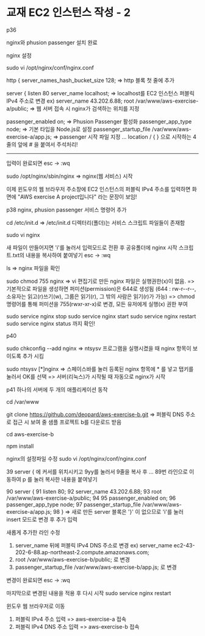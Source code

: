 # 교재 EC2 인스턴스 작성 - 2
p36

nginx와 phusion passenger 설치 완료

nginx 설정

sudo vi /opt/nginx/conf/nginx.conf

http {
    server_names_hash_bucket_size 128;
    => http 블록 첫 줄에 추가

server {
    listen 80
    server_name localhost;
    => localhost를 EC2 인스턴스 퍼블릭 IPv4 주소로 변경
    ex) server_name  43.202.6.88;
    root /var/www/aws-exercise-a/public;
    => 웹 서버 접속 시 nginx가 검색하는 위치를 지정

passenger_enabled on;
=> Phusion Passenger 활성화
passenger_app_type node;
=> 기본 타입을 Node.js로 설정
passenger_startup_file /var/www/aws-exercise-a/app.js;
=> passenger 시작 파일 지정
...
location / { } 으로 시작하는 4줄의 앞에 # 을 붙여서 주석처리!
    
---
입력이 완료되면 esc -> :wq

sudo /opt/nginx/sbin/nginx
=> nginx(웹 서비스) 시작

이제 윈도우의 웹 브라우저 주소창에 EC2 인스턴스의 퍼블릭 IPv4 주소를 입력하면
화면에 "AWS exercise A project입니다" 라는 문장이 보임!

p38
nginx, phusion passenger 서비스 명령어 추가

cd /etc/init.d
=> /etc/init.d 디렉터리(폴더)는 서비스 스크립트 파일들이 존재함

sudo vi nginx

새 파일이 만들어지면 'i'를 눌러서 입력모드로 전환 후 
공유폴더에 nginx 시작 스크립트.txt의 내용을 복사하여 붙여넣기
esc -> :wq

ls
=> nginx 파일을 확인

sudo chmod 755 nginx
=> vi 편집기로 만든 nginx 파일은 실행권한(x)이 없음.
=> 기본적으로 파일을 생성하면 퍼미션(permission)은 644로 생성됨
     (644 : rw-r--r--, 소유자는 읽고(r)쓰기(w), 그룹은 읽기(r), 그 밖의 사람은 읽기(r)가 가능)
=> chmod 명령어를 통해 퍼미션을 755(rwxr-xr-x)로 변경, 모든 유저에게 실행(x) 권한 부여

sudo service nginx stop
sudo service nginx start
sudo service nginx restart
sudo service nginx status 까지 확인!

p40

sudo chkconfig --add nginx
=> ntsysv 프로그램을 실행시켰을 때 nginx 항목이 보이도록 추가 시킴

sudo ntsysv
\[\*]nginx
=> 스페이스바를 눌러 등록된 nginx 항목에 * 를 넣고 탭키를 눌러서 OK를 선택
=> 서버(리눅스)가 시작될 때 자동으로 nginx가 시작

p41
하나의 서버에 두 개의 애플리케이션 동작

cd /var/www

git clone https://github.com/deopard/aws-exercise-b.git
=> 퍼블릭 DNS 주소로 접근 시 보여 줄 샘플 프로젝트 b를 다운로드 받음

cd aws-exercise-b

npm install

nginx의 설정파일 수정
sudo vi /opt/nginx/conf/nginx.conf

39    server {
에 커서를 위치시키고 9yy를 눌러서 9줄을 복사 후
...
89번 라인으로 이동하여 p 를 눌러 복사한 내용을 붙여넣기

 90     server {
 91         listen       80;
 92         server_name  43.202.6.88;
 93         root /var/www/aws-exercise-a/public;
 94
 95         passenger_enabled on;
 96         passenger_app_type node;
 97         passenger_startup_file /var/www/aws-exercise-a/app.js;
 98     }
=> 새로 만든 server 블록은 '}' 이 없으므로 'i'를 눌러 insert 모드로 변경 후 추가 입력

새롭게 추가한 라인 수정
1) server_name 뒤에 퍼블릭 IPv4 DNS 주소로 변경
ex) server_name  ec2-43-202-6-88.ap-northeast-2.compute.amazonaws.com;
2) root /var/www/aws-exercise-b/public; 로 변경
3) passenger_startup_file /var/www/aws-exercise-b/app.js; 로 변경

변경이 완료되면 esc -> :wq

마지막으로 변경된 내용을 적용 후 다시 시작
sudo service nginx restart

윈도우 웹 브라우저로 이동
1) 퍼블릭 IPv4 주소 입력 => aws-exercise-a 접속
2) 퍼블릭 IPv4 DNS 주소 입력 => aws-exercise-b 접속

















